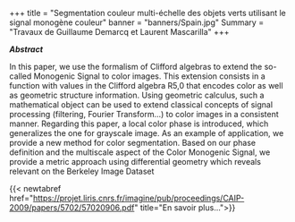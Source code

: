 +++
title = "Segmentation couleur multi-échelle des objets verts utilisant le signal monogène couleur"
banner = "banners/Spain.jpg"
Summary = "Travaux de Guillaume Demarcq et Laurent Mascarilla"
+++

***Abstract***

In this paper, we use the formalism of Clifford algebras to
extend the so-called Monogenic Signal to color images. This extension
consists in a function with values in the Clifford algebra R5,0 that encodes color as well as geometric structure information. Using geometric
calculus, such a mathematical object can be used to extend classical concepts of signal processing (filtering, Fourier Transform...) to color images in a consistent manner. Regarding this paper, a local color phase is introduced, which generalizes the one for grayscale image. As an example
of application, we provide a new method for color segmentation. Based
on our phase definition and the multiscale aspect of the Color Monogenic
Signal, we provide a metric approach using differential geometry which
reveals relevant on the Berkeley Image Dataset

{{< newtabref  href="https://projet.liris.cnrs.fr/imagine/pub/proceedings/CAIP-2009/papers/5702/57020906.pdf" title="En savoir plus...">}}
